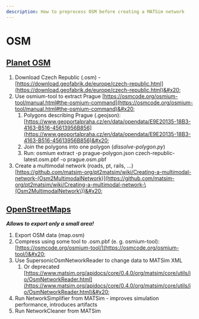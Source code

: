 ```yaml
---
description: How to preprocess OSM before creating a MATSim network
---
```


# OSM

## [Planet OSM](https://planet.openstreetmap.org)

1. Download Czech Republic (.osm) - [https://download.geofabrik.de/europe/czech-republic.html](https://download.geofabrik.de/europe/czech-republic.html)&#x20;
2. Use osmium-tool to extract Prague [https://osmcode.org/osmium-tool/manual.html#the-osmium-command](https://osmcode.org/osmium-tool/manual.html#the-osmium-command)&#x20;
   1. Polygons describing Prague (.geojson): [https://www.geoportalpraha.cz/en/data/opendata/E9E20135-18B3-4163-B516-45613956B856](https://www.geoportalpraha.cz/en/data/opendata/E9E20135-18B3-4163-B516-45613956B856)&#x20;
   2. Join the polygons into one polygon (_dissolve-polygon.py_)
   3. Run: osmium extract -p prague-polygon.json czech-republic-latest.osm.pbf -o prague.osm.pbf
3. Create a multimodal network (roads, pt, rails, ...) [https://github.com/matsim-org/pt2matsim/wiki/Creating-a-multimodal-network-(Osm2MultimodalNetwork)](https://github.com/matsim-org/pt2matsim/wiki/Creating-a-multimodal-network-\(Osm2MultimodalNetwork\))&#x20;

## [OpenStreetMaps](https://www.openstreetmap.org)

_**Allows to export only a small area!**_

1. Export OSM data (map.osm)
2. Compress using some tool to .osm.pbf (e. g. osmium-tool): [https://osmcode.org/osmium-tool/](https://osmcode.org/osmium-tool/)&#x20;
3. Use SupersonicOsmNetworkReader to change data to MATSim XML
   1. Or deprecated [https://www.matsim.org/apidocs/core/0.4.0/org/matsim/core/utils/io/OsmNetworkReader.html](https://www.matsim.org/apidocs/core/0.4.0/org/matsim/core/utils/io/OsmNetworkReader.html)&#x20;
4. Run NetworkSimplifier from MATSim - improves simulation performance, introduces artifacts
5. Run NetworkCleaner from MATSim
